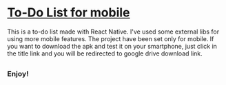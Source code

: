 # [To-Do List for mobile](https://drive.google.com/file/d/1jCM-AvclF-ESicv4efNV_5jpq22ft2Zb/view)
This is a to-do list made with React Native. I've used some external libs for using more mobile features. The project have been set only for mobile. If you want to download the apk and test it on your smartphone, just click in the title link and you will be redirected to google drive download link.  

##

### Enjoy!